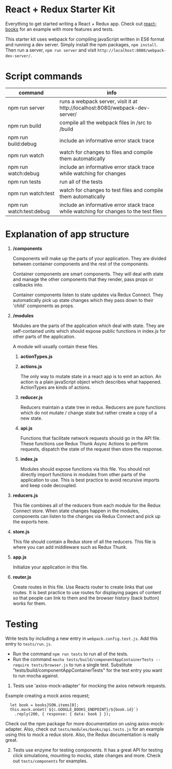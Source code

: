 React + Redux Starter Kit
=========================

Everything to get started writing a React + Redux app. Check out [react-books](https://github.com/pashasc/react-books "React Books App") for an example with more features and tests.

This starter kit uses webpack for compiling javaScript written in ES6 format and running a dev server. Simply install the npm packages, ```npm install```. Then run a server, ```npm run server``` and visit ```http://localhost:8080/webpack-dev-server/```.


Script commands
===============

| command  | info  |
|---|---|
| npm run server   | runs a webpack server, visit it at http://localhost:8080/webpack-dev-server/  |
| npm run build  |  compile all the webpack files in /src to /build |
| npm run build:debug | include an informative error stack trace |
| npm run watch  | watch for changes to files and compile them automatically  |
| npm run watch:debug | include an informative error stack trace while watching for changes |
| npm run tests  | run all of the tests |
| npm run watch:test | watch for changes to test files and compile them automatically |
| npm run watch:test:debug | include an informative error stack trace while watching for changes to the test files |


Explanation of app structure
============================

1. **/components**

    Components will make up the parts of your application. They are divided between container components and the rest of the components.

    Container components are smart components. They will deal with state and manage the other components that they render, pass props or callbacks into. 

    Container components listen to state updates via Redux Connect. They automatically pick up state changes which they pass down to their 'child' components as props. 

2. **/modules**

    Modules are the parts of the application which deal with state. They are self-contained units which should expose public functions in index.js for other parts of the application.

    A module will usually contain these files.

    1. **actionTypes.js**
    2. **actions.js** 

        The only way to mutate state in a react app is to emit an action. An action is a plain javaScript object which describes what happened. ActionTypes are kinds of actions.

    3. **reducer.js**

        Reducers maintain a state tree in redux. Reducers are pure functions which do not mutate / change state but rather create a copy of a new state. 

    3. **api.js**

        Functions that facilitate network requests should go in the API file. These functions use Redux Thunk Async Actions to perform requests, dispatch the state of the request then store the response.

    4. **index.js**

        Modules should expose functions via this file. You should not directly import functions in modules from other parts of the application to use. This is best practice to avoid recursive imports and keep code decoupled. 


3. **reducers.js**
  
    This file combines all of the reducers from each module for the Redux Connect store. When state changes happen in the modules, components can listen to the changes via Redux Connect and pick up the exports here.

4. **store.js**

    This file should contain a Redux store of all the reducers. This file is where you can add middleware such as Redux Thunk. 

5. **app.js**

    Initialize your application in this file.

6. **router.js**

    Create routes in this file. Use Reacts router <Link> to create links that use routes. It is best practice to use routes for displaying pages of content so that people can link to them and the browser history (back button) works for them.


Testing
=======

Write tests by including a new entry in ```webpack.config.test.js```. Add this entry to ```tests/run.js```. 

* Run the command ```npm run tests``` to run all of the tests.
* Run the command ```mocha tests/build/componentAppContainerTests --require tests/browser.js``` to run a single test. Substitute "tests/build/componentAppContainerTests" for the test entry you want to run mocha against.

1. Tests use 'axios-mock-adapter' for mocking the axios network requests.

  Example creating a mock axios request;

      let book = booksJSON.items[0];
      this.mock.onGet(`${c.GOOGLE_BOOKS_ENDPOINT}/${book.id}`)
        .reply(200, { response: { data: book } });

  Check out the npm package for more documentation on using axios-mock-adapter. Also, check out ```tests/modules/books/api.tests.js``` for an example using this to mock a redux store. Also, the Redux documentation is really great.

2. Tests use enzyme for testing components. It has a great API for testing click simulations, mounting to mocks, state changes and more. Check out ```tests/components``` for examples.



